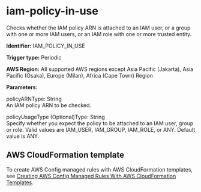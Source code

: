 # iam\-policy\-in\-use<a name="iam-policy-in-use"></a>

Checks whether the IAM policy ARN is attached to an IAM user, or a group with one or more IAM users, or an IAM role with one or more trusted entity\. 

**Identifier:** IAM\_POLICY\_IN\_USE

**Trigger type:** Periodic

**AWS Region:** All supported AWS regions except Asia Pacific \(Jakarta\), Asia Pacific \(Osaka\), Europe \(Milan\), Africa \(Cape Town\) Region

**Parameters:**

policyARNType: String  
An IAM policy ARN to be checked\.

policyUsageType \(Optional\)Type: String  
Specify whether you expect the policy to be attached to an IAM user, group or role\. Valid values are IAM\_USER, IAM\_GROUP, IAM\_ROLE, or ANY\. Default value is ANY\.

## AWS CloudFormation template<a name="w79aac11c32c17b9d333c15"></a>

To create AWS Config managed rules with AWS CloudFormation templates, see [Creating AWS Config Managed Rules With AWS CloudFormation Templates](aws-config-managed-rules-cloudformation-templates.md)\.